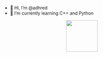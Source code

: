 - 👋 Hi, I’m @adhred
- 🌱 I’m currently learning C++ and Python

<div id="header" align="center">
  <img src="https://media.giphy.com/media/M9gbBd9nbDrOTu1Mqx/giphy.gif" width="100"/>
</div>

<!---
adhred/adhred is a ✨ special ✨ repository because its `README.md` (this file) appears on your GitHub profile.
You can click the Preview link to take a look at your changes.
--->
